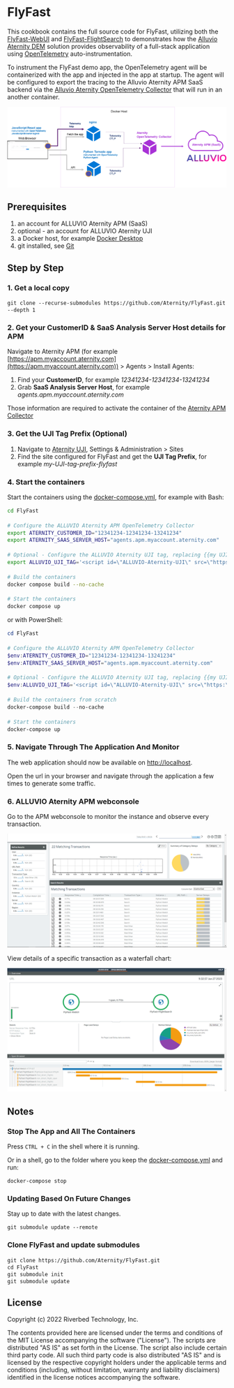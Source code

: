 # FlyFast

This cookbook contains the full source code for FlyFast, utilizing both the  [FlyFast-WebUI](https://github.com/Aternity/FlyFast-WebUI) and [FlyFast-FlightSearch](https://github.com/Aternity/FlyFast-FlightSearch) to demonstrates how the [Alluvio Aternity DEM](https://www.riverbed.com/products/digital-experience-management) solution provides observability of a full-stack application using [OpenTelemetry](https://opentelemetry.io/) auto-instrumentation.

To instrument the FlyFast demo app, the OpenTelemetry agent will be containerized with the app and injected in the app at startup. The agent will be configured to export the tracing to the Alluvio Aternity APM SaaS backend via the [Alluvio Aternity OpenTelemetry Collector](https://hub.docker.com/r/aternity/apm-collector) that will run in an another container.

![diagram](/images/diagram.png)

## Prerequisites

1. an account for ALLUVIO Aternity APM (SaaS)
2. optional - an account for ALLUVIO Aternity UJI
3. a Docker host, for example [Docker Desktop](https://www.docker.com/products/docker-desktop)
4. git installed, see [Git](https://git-scm.com/)

## Step by Step

### 1. Get a local copy
    
```shell
git clone --recurse-submodules https://github.com/Aternity/FlyFast.git --depth 1
```

### 2. Get your CustomerID & SaaS Analysis Server Host details for APM

Navigate to Aternity APM (for example [https://apm.myaccount.aternity.com](https://apm.myaccount.aternity.com)) > Agents > Install Agents:

1. Find your **CustomerID**, for example *12341234-12341234-13241234*
2. Grab **SaaS Analysis Server Host**, for example *agents.apm.myaccount.aternity.com*

Those information are required to activate the container of the [Aternity APM Collector](https://hub.docker.com/r/aternity/apm-collector)

### 3. Get the UJI Tag Prefix (Optional)

1. Navigate to [Aternity UJI](https://portals.bluetriangle.com), Settings & Administration > Sites
2. Find the site configured for FlyFast and get the **UJI Tag Prefix**, for example *my-UJI-tag-prefix-flyfast*

### 4. Start the containers

Start the containers using the [docker-compose.yml](docker-compose.yml), for example with Bash:

```bash
cd FlyFast

# Configure the ALLUVIO Aternity APM OpenTelemetry Collector
export ATERNITY_CUSTOMER_ID="12341234-12341234-13241234"
export ATERNITY_SAAS_SERVER_HOST="agents.apm.myaccount.aternity.com"

# Optional - Configure the ALLUVIO Aternity UJI tag, replacing {{my UJI Tag Prefix FlyFast}} with the **UJI Tag Prefix**
export ALLUVIO_UJI_TAG='<script id=\"ALLUVIO-Aternity-UJI\" src=\"https:\/\/{{my UJI Tag Prefix FlyFast}}\.btttag\.com\/btt\.js\"><\/script>'

# Build the containers
docker compose build --no-cache

# Start the containers
docker compose up
```

or with PowerShell:

```PowerShell
cd FlyFast

# Configure the ALLUVIO Aternity APM OpenTelemetry Collector
$env:ATERNITY_CUSTOMER_ID="12341234-12341234-13241234"
$env:ATERNITY_SAAS_SERVER_HOST="agents.apm.myaccount.aternity.com"

# Optional - Configure the ALLUVIO Aternity UJI tag, replacing {{my UJI Tag Prefix FlyFast}} with the **UJI Tag Prefix**
$env:ALLUVIO_UJI_TAG='<script id=\"ALLUVIO-Aternity-UJI\" src=\"https:\/\/{{my UJI Tag Prefix FlyFast}}\.btttag\.com\/btt\.js\"><\/script>'

# Build the containers from scratch
docker-compose build --no-cache

# Start the containers
docker-compose up
```

### 5. Navigate Through The Application And Monitor

The web application should now be available on [http://localhost](http://localhost).

Open the url in your browser and navigate through the application a few times to generate some traffic.

### 6. ALLUVIO Aternity APM webconsole

Go to the APM webconsole to monitor the instance and observe every transaction.

![Alluvio Aternity APM OpenTelemetry Traces](/images/transaction.png)

View details of a specific transaction as a waterfall chart:

![Alluvio Aternity APM OpenTelemetry Transaction-Detail](/images/transaction-detail.png)

## Notes

### Stop The App and All The Containers

Press `CTRL + C` in the shell where it is running.

Or in a shell, go to the folder where you keep the [docker-compose.yml](docker-compose.yml) and run:

```shell
docker-compose stop
```

### Updating Based On Future Changes

Stay up to date with the latest changes.

```shell
git submodule update --remote
```

### Clone FlyFast and update submodules

```shell
git clone https://github.com/Aternity/FlyFast.git
cd FlyFast
git submodule init
git submodule update
```

## License
Copyright (c) 2022 Riverbed Technology, Inc.

The contents provided here are licensed under the terms and conditions of the MIT License accompanying the software ("License"). The scripts are distributed "AS IS" as set forth in the License. The script also include certain third party code. All such third party code is also distributed "AS IS" and is licensed by the respective copyright holders under the applicable terms and conditions (including, without limitation, warranty and liability disclaimers) identified in the license notices accompanying the software.
